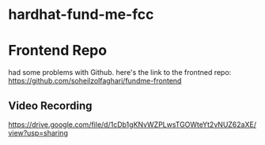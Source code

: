 # hardhat-fund-me-fcc

# Frontend Repo
had some problems with Github. here's the link to the frontned repo:
https://github.com/soheilzolfaghari/fundme-frontend

## Video Recording

https://drive.google.com/file/d/1cDb1gKNvWZPLwsTGOWteYt2vNUZ62aXE/view?usp=sharing
